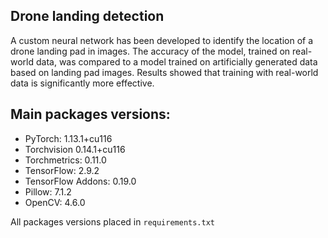 ## Drone landing detection
A custom neural network has been developed to identify the location of a drone landing pad in images. The accuracy of the model, trained on real-world data, was compared to a model trained on artificially generated data based on landing pad images. Results showed that training with real-world data is significantly more effective.

## Main packages versions:
* PyTorch: 1.13.1+cu116
* Torchvision 0.14.1+cu116
* Torchmetrics: 0.11.0
* TensorFlow: 2.9.2
* TensorFlow Addons: 0.19.0
* Pillow: 7.1.2
* OpenCV: 4.6.0

All packages versions placed in ```requirements.txt```
